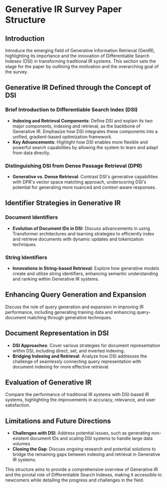 # Generative IR Survey Paper Structure

## Introduction
Introduce the emerging field of Generative Information Retrieval (GenIR), highlighting its importance and the innovation of Differentiable Search Indexes (DSI) in transforming traditional IR systems. This section sets the stage for the paper by outlining the motivation and the overarching goal of the survey.

## Generative IR Defined through the Concept of DSI
### Brief Introduction to Differentiable Search Index (DSI)
- **Indexing and Retrieval Components**: Define DSI and explain its two major components, indexing and retrieval, as the backbone of Generative IR. Emphasize how DSI integrates these components into a unified, gradient-based optimization framework.
- **Key Advancements**: Highlight how DSI enables more flexible and powerful search capabilities by allowing the system to learn and adapt from data directly.

### Distinguishing DSI from Dense Passage Retrieval (DPR)
- **Generative vs. Dense Retrieval**: Contrast DSI's generative capabilities with DPR's vector space matching approach, underscoring DSI's potential for generating more nuanced and context-aware responses.

## Identifier Strategies in Generative IR
### Document Identifiers
- **Evolution of Document IDs in DSI**: Discuss advancements in using Transformer architectures and learning strategies to efficiently index and retrieve documents with dynamic updates and tokenization techniques.

### String Identifiers
- **Innovations in String-based Retrieval**: Explore how generative models create and utilize string identifiers, enhancing semantic understanding and ranking within Generative IR systems.

## Enhancing Query Generation and Expansion
Discuss the role of query generation and expansion in improving IR performance, including generating training data and enhancing query-document matching through generative techniques.

## Document Representation in DSI
- **DSI Approaches**: Cover various strategies for document representation within DSI, including direct, set, and inverted indexing.
- **Bridging Indexing and Retrieval**: Analyze how DSI addresses the challenge of seamlessly connecting query representation with document indexing for more effective retrieval.

## Evaluation of Generative IR
Compare the performance of traditional IR systems with DSI-based IR systems, highlighting the improvements in accuracy, relevance, and user satisfaction.

## Limitations and Future Directions
- **Challenges with DSI**: Address potential issues, such as generating non-existent document IDs and scaling DSI systems to handle large data volumes.
- **Closing the Gap**: Discuss ongoing research and potential solutions to bridge the remaining gaps between indexing and retrieval in Generative IR systems.

This structure aims to provide a comprehensive overview of Generative IR and the pivotal role of Differentiable Search Indexes, making it accessible to newcomers while detailing the progress and challenges in the field.
